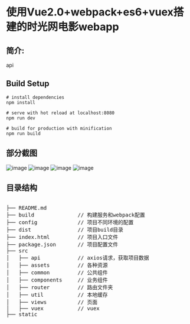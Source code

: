 
使用Vue2.0+webpack+es6+vuex搭建的时光网电影webapp
====
简介:
---
api 
  
Build Setup
---
```
# install dependencies
npm install

# serve with hot reload at localhost:8080
npm run dev

# build for production with minification
npm run build
```

部分截图
---

![image](https://github.com/Jmhh/vue-shiguang-movie/blob/master/screenshots/1.png)
![image](https://github.com/Jmhh/vue-shiguang-movie/blob/master/screenshots/2.png)
![image](https://github.com/Jmhh/vue-shiguang-movie/blob/master/screenshots/3.png)
![image](https://github.com/Jmhh/vue-shiguang-movie/blob/master/screenshots/4.png)

目录结构
---
<pre>

├── README.md           
├── build              // 构建服务和webpack配置
├── config             // 项目不同环境的配置
├── dist               // 项目build目录
├── index.html         // 项目入口文件
├── package.json       // 项目配置文件
├── src
│   ├── api            // axios请求，获取项目数据
│   ├── assets         // 各种资源
│   ├── common         // 公共组件
│   ├── components     // 业务组件
│   ├── router         // 路由文件夹
│   ├── util           // 本地缓存
│   ├── views          // 页面
│   ├── vuex           // vuex
├── static
<pre>
